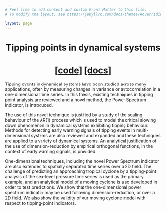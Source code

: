```yaml
---
# Feel free to add content and custom Front Matter to this file.
# To modify the layout, see https://jekyllrb.com/docs/themes/#overriding-theme-defaults

layout: page
---
```


<div style="text-align: center;">

# Tipping points in dynamical systems
# [[code]](https://github.com/DrPrettyman/PhD_Project) [[docs]](html/index.html)  
</div>

Tipping events in dynamical systems have been studied across many applications,
often by measuring changes in variance or autocorrelation in a one-dimensional 
time series. In this thesis, existing techniques in tipping point analysis are
reviewed and a novel method, the Power Spectrum indicator, is introduced. 

The use of this novel technique is justified by a study of the scaling 
behaviour of the AR(1) process which is used to model the critical slowing 
down phenomenon in dynamical systems exhibiting tipping behaviour. 
Methods for detecting early warning signals of tipping events in 
multi-dimensional systems are also reviewed and expanded and these 
techniques are applied to a variety of dynamical systems. An analytical 
justification of the use of dimension-reduction by 
empirical orthogonal functions, in the context of early warning signals, 
is provided. 

One-dimensional techniques, including the novel Power Spectrum 
indicator are also extended to spatially separated time series over a 2D field. 
The challenge of predicting an approaching tropical cyclone by a tipping-point 
analysis of the sea-level pressure time series is used as the primary example,
and an analytical model of a moving cyclone is also developed in order to test
predictions. We show that the one-dimensional power spectrum indicator may be 
used following dimension-reduction, or over a 2D field. We also show the 
validity of our moving cyclone model with respect to tipping-point indicators.